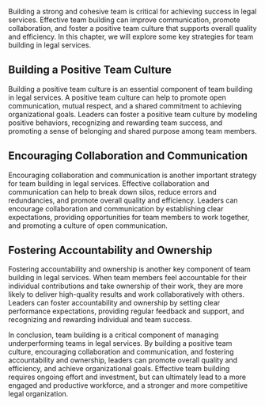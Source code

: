 
Building a strong and cohesive team is critical for achieving success in legal services. Effective team building can improve communication, promote collaboration, and foster a positive team culture that supports overall quality and efficiency. In this chapter, we will explore some key strategies for team building in legal services.

Building a Positive Team Culture
--------------------------------

Building a positive team culture is an essential component of team building in legal services. A positive team culture can help to promote open communication, mutual respect, and a shared commitment to achieving organizational goals. Leaders can foster a positive team culture by modeling positive behaviors, recognizing and rewarding team success, and promoting a sense of belonging and shared purpose among team members.

Encouraging Collaboration and Communication
-------------------------------------------

Encouraging collaboration and communication is another important strategy for team building in legal services. Effective collaboration and communication can help to break down silos, reduce errors and redundancies, and promote overall quality and efficiency. Leaders can encourage collaboration and communication by establishing clear expectations, providing opportunities for team members to work together, and promoting a culture of open communication.

Fostering Accountability and Ownership
--------------------------------------

Fostering accountability and ownership is another key component of team building in legal services. When team members feel accountable for their individual contributions and take ownership of their work, they are more likely to deliver high-quality results and work collaboratively with others. Leaders can foster accountability and ownership by setting clear performance expectations, providing regular feedback and support, and recognizing and rewarding individual and team success.

In conclusion, team building is a critical component of managing underperforming teams in legal services. By building a positive team culture, encouraging collaboration and communication, and fostering accountability and ownership, leaders can promote overall quality and efficiency, and achieve organizational goals. Effective team building requires ongoing effort and investment, but can ultimately lead to a more engaged and productive workforce, and a stronger and more competitive legal organization.
